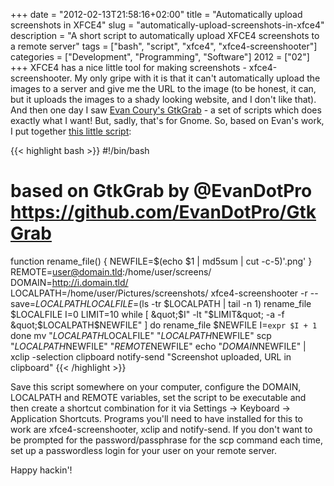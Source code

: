 +++
date = "2012-02-13T21:58:16+02:00"
title = "Automatically upload screenshots in XFCE4"
slug = "automatically-upload-screenshots-in-xfce4"
description = "A short script to automatically upload XFCE4 screenshots to a remote server"
tags = ["bash", "script", "xfce4", "xfce4-screenshooter"]
categories = ["Development", "Programming", "Software"]
2012 = ["02"]
+++
XFCE4 has a nice little tool for making screenshots - xfce4-screenshooter. My only gripe with it is that it can't automatically upload the images to a server and give me the URL to the image (to be honest, it can, but it uploads the images to a shady looking website, and I don't like that). And then one day I saw <a href="https://github.com/EvanDotPro/GtkGrab" target="_self">Evan Coury's GtkGrab</a> - a set of scripts which does exactly what I want! But, sadly, that's for Gnome. So, based on Evan's work, I put together <a href="https://gist.github.com/1748455" target="_self">this little script</a>:


{{< highlight bash >}}
#!/bin/bash
# based on GtkGrab by @EvanDotPro https://github.com/EvanDotPro/GtkGrab
function rename_file()
{
    NEWFILE=$(echo $1 | md5sum | cut -c-5)'.png'
}
REMOTE=user@domain.tld:/home/user/screens/
DOMAIN=http://i.domain.tld/
LOCALPATH=/home/user/Pictures/screenshots/
xfce4-screenshooter -r --save=$LOCALPATH
LOCALFILE=$(ls -tr $LOCALPATH | tail -n 1)
rename_file $LOCALFILE
I=0
LIMIT=10
while [ &quot;$I&quot; -lt &quot;$LIMIT&quot; -a -f &quot;$LOCALPATH$NEWFILE&quot; ]
do
    rename_file $NEWFILE
    I=`expr $I + 1`
done
mv &quot;$LOCALPATH$LOCALFILE&quot; &quot;$LOCALPATH$NEWFILE&quot;
scp &quot;$LOCALPATH$NEWFILE&quot; &quot;$REMOTE$NEWFILE&quot;
echo &quot;$DOMAIN$NEWFILE&quot; | xclip -selection clipboard
notify-send &quot;Screenshot uploaded, URL in clipboard&quot;
{{< /highlight >}}

Save this script somewhere on your computer, configure the DOMAIN, LOCALPATH and REMOTE variables, set the script to be executable and then create a shortcut combination for it via Settings -&gt; Keyboard -&gt; Application Shortcuts. Programs you'll need to have installed for this to work are xfce4-screenshooter, xclip and notify-send. If you don't want to be prompted for the password/passphrase for the scp command each time, set up a passwordless login for your user on your remote server.

Happy hackin'!
